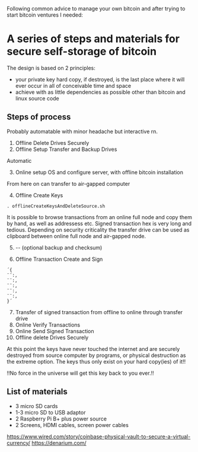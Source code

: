 Following common advice to manage your own bitcoin and after trying to start bitcoin ventures I needed: 

# A series of steps and materials for secure self-storage of bitcoin

The design is based on 2 principles:
- your private key hard copy, if destroyed, is the last place where it will ever occur in all of conceivable time and space
- achieve with as little dependencies as possible other than bitcoin and linux source code

## Steps of process

Probably automatable with minor headache but interactive rn.

1. Offline Delete Drives Securely
2. Offline Setup Transfer and Backup Drives

Automatic

3. Online setup OS and configure server, with offline bitcoin installation

From here on can transfer to air-gapped computer

4. Offline Create Keys

`. offlineCreateKeysAndDeleteSource.sh`

It is possible to browse transactions from an online full node and copy them by hand, as well as addressess etc. Signed transaction hex is very long and tedious. Depending on security criticality the transfer drive can be used as clipboard between online full node and air-gapped node.

5. --  (optional backup and checksum)



6. Offline Transaction Create and Sign

```. offlineTxCreateAndSign.sh res.txt 
´{
¨¨:,
¨¨:,
¨¨:,
¨¨:,
¨¨:,
}´
```

7. Transfer of signed transaction from offline to online through transfer drive
8. Online Verify Transactions
9. Online Send Signed Transaction
10. Offline delete Drives Securely

At this point the keys have never touched the internet and are securely destroyed from source computer by programs, or physical destruction as the extreme option. 
The keys thus only exist on your hard copy(ies) of it!!

!!No force in the universe will get this key back to you ever.!!

## List of materials
- 3 micro SD cards
- 1-3 micro SD to USB adaptor
- 2 Raspberry Pi B+ plus power source
- 2 Screens, HDMI cables, screen power cables

https://www.wired.com/story/coinbase-physical-vault-to-secure-a-virtual-currency/
https://denarium.com/
